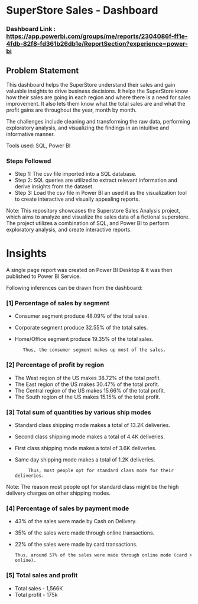 
# SuperStore Sales - Dashboard

### Dashboard Link : https://app.powerbi.com/groups/me/reports/2304086f-ff1e-4fdb-82f8-fd361b26db1e/ReportSection?experience=power-bi

## Problem Statement

This dashboard helps the SuperStore understand their sales and gain valuable insights to drive business decisions. It helps the SuperStore know how their sales are going in each region and where there is a need for sales improvement. It also lets them know what the total sales are and what the profit gains are throughout the year, month by month.

The challenges include cleaning and transforming the raw data, performing exploratory analysis, and visualizing the findings in an intuitive and informative manner.

Tools used: SQL, Power BI

### Steps Followed
- Step 1: The csv file imported into a SQL database. 
- Step 2: SQL queries are utilized to extract relevant information and derive insights from the dataset. 
- Step 3: Load the csv file in Power BI an used it as the visualization tool to create interactive and visually appealing reports. 

Note: This repository showcases the Superstore Sales Analysis project, which aims to analyze and visualize the sales data of a fictional superstore. The project utilizes a combination of SQL, and Power BI to perform exploratory analysis, and create interactive reports.

# Insights

A single page report was created on Power BI Desktop & it was then published to Power BI Service.

Following inferences can be drawn from the dashboard:

### [1] Percentage of sales by segment

  - Consumer segment produce 48.09% of the total sales.
  - Corporate segment produce 32.55% of the total sales.
  - Home/Office segment produce 19.35% of the total sales.

           Thus, the consumer segment makes up most of the sales.
           
### [2] Percentage of profit by region

 - The West region of the US makes 38.72% of the total profit.
 - The East region of the US makes 30.47% of the total profit.
 - The Central region of the US makes 15.66% of the total profit.  
 - The South region of the US makes 15.15% of the total profit.  
  
  ### [3] Total sum of quantities by various ship modes  
  
 - Standard class shipping mode makes a total of 13.2K deliveries.
 - Second class shipping mode makes a total of 4.4K deliveries.
 - First class shipping mode makes a total of 3.6K deliveries.
 - Same day shipping mode makes a total of 1.2K deliveries.

            Thus, most people opt for standard class mode for their deliveries.
Note: The reason most people opt for standard class might be the high delivery charges on other shipping modes.
 ### [4] Percentage of sales by payment mode
 - 43% of the sales were made by Cash on Delivery.
 - 35% of the sales were made through online transactions.
 - 22% of the sales were made by card transactions.
 
       
       Thus, around 57% of the sales were made through online mode (card + online).

### [5] Total sales and profit

- Total sales - 1,566K
- Total profit - 175k
